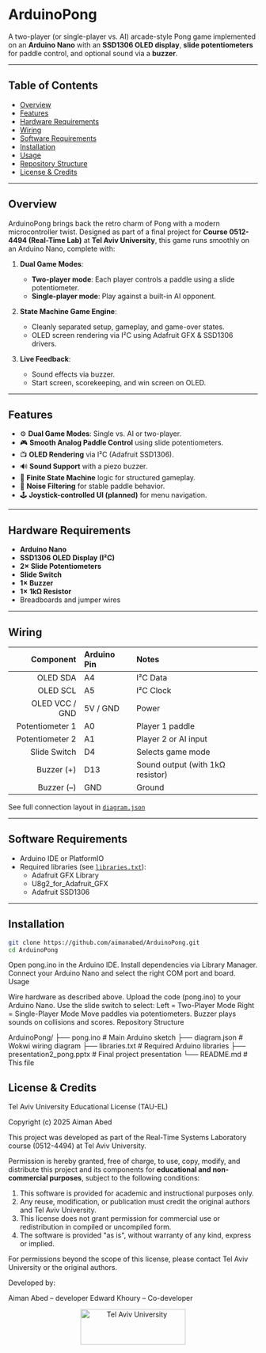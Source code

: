 # ArduinoPong

A two-player (or single-player vs. AI) arcade-style Pong game implemented on an **Arduino Nano** with an **SSD1306 OLED display**, **slide potentiometers** for paddle control, and optional sound via a **buzzer**.

---

## Table of Contents

* [Overview](#overview)
* [Features](#features)
* [Hardware Requirements](#hardware-requirements)
* [Wiring](#wiring)
* [Software Requirements](#software-requirements)
* [Installation](#installation)
* [Usage](#usage)
* [Repository Structure](#repository-structure)
* [License & Credits](#license--credits)

---

## Overview

ArduinoPong brings back the retro charm of Pong with a modern microcontroller twist. Designed as part of a final project for **Course 0512-4494 (Real-Time Lab)** at **Tel Aviv University**, this game runs smoothly on an Arduino Nano, complete with:

1. **Dual Game Modes**:
   * **Two-player mode**: Each player controls a paddle using a slide potentiometer.
   * **Single-player mode**: Play against a built-in AI opponent.

2. **State Machine Game Engine**:
   * Cleanly separated setup, gameplay, and game-over states.
   * OLED screen rendering via I²C using Adafruit GFX & SSD1306 drivers.

3. **Live Feedback**:
   * Sound effects via buzzer.
   * Start screen, scorekeeping, and win screen on OLED.

---

## Features

* ⚙️ **Dual Game Modes**: Single vs. AI or two-player.
* 🎮 **Smooth Analog Paddle Control** using slide potentiometers.
* 📺 **OLED Rendering** via I²C (Adafruit SSD1306).
* 🔊 **Sound Support** with a piezo buzzer.
* 🧠 **Finite State Machine** logic for structured gameplay.
* 🧼 **Noise Filtering** for stable paddle behavior.
* 🕹️ **Joystick-controlled UI (planned)** for menu navigation.

---

## Hardware Requirements

* **Arduino Nano**
* **SSD1306 OLED Display (I²C)**
* **2× Slide Potentiometers**
* **Slide Switch**
* **1× Buzzer**
* **1× 1kΩ Resistor**
* Breadboards and jumper wires

---

## Wiring

|     Component     | Arduino Pin | Notes                          |
|------------------:|:------------|:-------------------------------|
| OLED SDA          | A4          | I²C Data                       |
| OLED SCL          | A5          | I²C Clock                      |
| OLED VCC / GND    | 5V / GND    | Power                          |
| Potentiometer 1   | A0          | Player 1 paddle                |
| Potentiometer 2   | A1          | Player 2 or AI input           |
| Slide Switch      | D4          | Selects game mode              |
| Buzzer (+)        | D13         | Sound output (with 1kΩ resistor) |
| Buzzer (–)        | GND         | Ground                         |

See full connection layout in [`diagram.json`](./diagram.json)

---

## Software Requirements

* Arduino IDE or PlatformIO
* Required libraries (see [`libraries.txt`](./libraries.txt)):
  - Adafruit GFX Library
  - U8g2_for_Adafruit_GFX
  - Adafruit SSD1306

---

## Installation

```bash
git clone https://github.com/aimanabed/ArduinoPong.git
cd ArduinoPong
```
Open pong.ino in the Arduino IDE.
Install dependencies via Library Manager.
Connect your Arduino Nano and select the right COM port and board.
Usage

Wire hardware as described above.
Upload the code (pong.ino) to your Arduino Nano.
Use the slide switch to select:
Left = Two-Player Mode
Right = Single-Player Mode
Move paddles via potentiometers.
Buzzer plays sounds on collisions and scores.
Repository Structure

ArduinoPong/
├── pong.ino                   # Main Arduino sketch
├── diagram.json               # Wokwi wiring diagram
├── libraries.txt              # Required Arduino libraries
├── presentation2_pong.pptx    # Final project presentation
└── README.md                  # This file

## License & Credits

Tel Aviv University Educational License (TAU-EL)

Copyright (c) 2025 Aiman Abed

This project was developed as part of the Real-Time Systems Laboratory course (0512-4494) at Tel Aviv University.

Permission is hereby granted, free of charge, to use, copy, modify, and distribute this project and its components for **educational and non-commercial purposes**, subject to the following conditions:

1. This software is provided for academic and instructional purposes only.
2. Any reuse, modification, or publication must credit the original authors and Tel Aviv University.
3. This license does not grant permission for commercial use or redistribution in compiled or uncompiled form.
4. The software is provided "as is", without warranty of any kind, express or implied.

For permissions beyond the scope of this license, please contact Tel Aviv University or the original authors.

Developed by:

Aiman Abed – developer
Edward Khoury – Co-developer

<p align="center">
  <img src="https://en-engineering.tau.ac.il/sites/engineering-english.tau.ac.il/files/TAU_facultot_logos-01-handasa_0.png" alt="Tel Aviv University" height="72" width="212">
</p>

